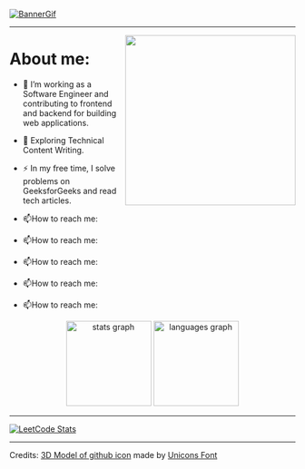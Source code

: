 [![BannerGif](https://github.com/user-attachments/assets/998acf78-efc1-4cc9-b645-e388f079cf8c)](https://github.com/JGolaszewski)
***

<img align="right" width="300" src="https://github.com/user-attachments/assets/628e5540-eff4-448e-a82a-cea0b5d9c482" />

# About me:
- :telescope: I’m working as a Software Engineer and contributing to frontend and backend for building web applications.

- :seedling: Exploring Technical Content Writing.

- :zap: In my free time, I solve problems on GeeksforGeeks and read tech articles.

- :mailbox:How to reach me:

- :mailbox:How to reach me:

- :mailbox:How to reach me:

- :mailbox:How to reach me:

- :mailbox:How to reach me:

<div align="center">
<img src="https://github-readme-stats.vercel.app/api?username=jgolaszewski&hide_title=false&hide_rank=false&show_icons=true&include_all_commits=true&count_private=true&disable_animations=false&theme=github_dark&locale=en&hide_border=true&order=1" height="150" alt="stats graph" />
<img src="https://github-readme-stats.vercel.app/api/top-langs?username=jgolaszewski&locale=en&hide_title=false&layout=compact&card_width=320&langs_count=5&theme=github_dark&hide_border=true&order=2" height="150" alt="languages graph" />
</div>

***

[![LeetCode Stats](https://leetcard.jacoblin.cool/jgolaszewski?theme=dark&font=Arimo&ext=heatmap&border=0&radius=20)](https://leetcode.com/jgolaszewski)

<!-- ![Alt text](https://spotify-recently-played-readme.vercel.app/api?user=31z7o5qv3ppihxfjzsy75kuaywju) -->

<!-- GITHUB CAT MADE BY: <a href="https://iconscout.com/3d-illustrations/github-1" class="text-underline font-size-sm" target="_blank">github-1</a> by <a href="https://iconscout.com/contributors/unicons" class="text-underline font-size-sm">Unicons Font</a> on <a href="https://iconscout.com" class="text-underline font-size-sm">IconScout</a> -->
***
Credits: [3D Model of github icon](https://iconscout.com/3d-illustrations/github-1) made by [Unicons Font](https://iconscout.com/contributors/unicons)
